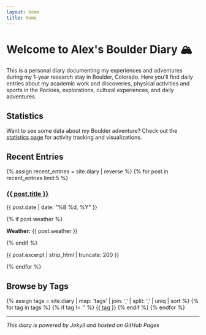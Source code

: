 ```yaml
---
layout: home
title: Home
---
```


# Welcome to Alex's Boulder Diary 🏔️

This is a personal diary documenting my experiences and adventures during my 1-year research stay in Boulder, Colorado. Here you'll find daily entries about my academic work and discoveries, physical activities and sports in the Rockies, explorations, cultural experiences, and daily adventures.

## Statistics

Want to see some data about my Boulder adventure? Check out the [statistics page](/alex-goes-usa-diary/stats/) for activity tracking and visualizations.

## Recent Entries

{% assign recent_entries = site.diary | reverse %}
{% for post in recent_entries limit:5 %}
  <div class="diary-entry">
    <h3><a href="{{ post.url | relative_url }}">{{ post.title }}</a></h3>
    <p class="post-meta">{{ post.date | date: "%B %d, %Y" }}</p>
    {% if post.weather %}
      <p><strong>Weather:</strong> {{ post.weather }}</p>
    {% endif %}
    <p>{{ post.excerpt | strip_html | truncate: 200 }}</p>
  </div>
{% endfor %}

## Browse by Tags

<div class="tag-cloud">
{% assign tags = site.diary | map: 'tags' | join: ',' | split: ',' | uniq | sort %}
{% for tag in tags %}
  {% if tag != '' %}
    <a href="{{ '/tags/' | append: tag | downcase | relative_url }}" class="tag">{{ tag }}</a>
  {% endif %}
{% endfor %}
</div>

---

*This diary is powered by Jekyll and hosted on GitHub Pages*
